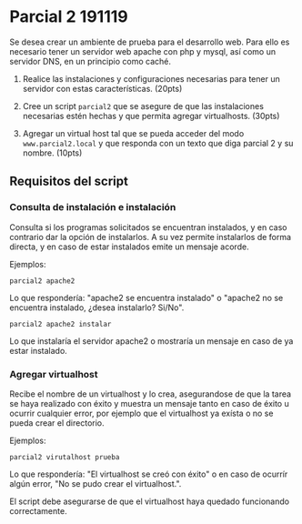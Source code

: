 # Parcial 2 191119

Se desea crear un ambiente de prueba para el desarrollo web.
Para ello es necesario tener un servidor web apache con php y mysql, así como un servidor DNS, en un principio como caché.

1. Realice las instalaciones y configuraciones necesarias para tener un servidor con estas características. (20pts)

2. Cree un script `parcial2` que se asegure de que las instalaciones necesarias estén hechas y que permita agregar virtualhosts. (30pts)

3. Agregar un virtual host tal que se pueda acceder del modo `www.parcial2.local` y que responda con un texto que diga parcial 2 y su nombre. (10pts)

## Requisitos del script

### Consulta de instalación e instalación

Consulta si los programas solicitados se encuentran instalados, y en caso contrario dar la opción de instalarlos. A su vez permite instalarlos de forma directa, y en caso de estar instalados emite un mensaje acorde.

Ejemplos:

`parcial2 apache2`

Lo que respondería: "apache2 se encuentra instalado" o "apache2 no se encuentra instalado, ¿desea instalarlo? Si/No".

`parcial2 apache2 instalar`

Lo que instalaría el servidor apache2 o mostraría un mensaje en caso de ya estar instalado.

### Agregar virtualhost

Recibe el nombre de un virtualhost y lo crea, asegurandose de que la tarea se haya realizado con éxito y muestra un mensaje tanto en caso de éxito u ocurrir cualquier error, por ejemplo que el virtualhost ya exísta o no se pueda crear el directorio.

Ejemplos:

`parcial2 virutalhost prueba`

Lo que respondería: "El virtualhost se creó con éxito" o en caso de ocurrír algún error, "No se pudo crear el virtualhost.".

El script debe asegurarse de que el virtualhost haya quedado funcionando correctamente.
